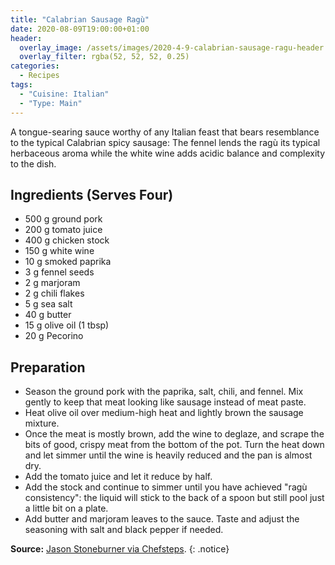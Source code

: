 ```yaml
---
title: "Calabrian Sausage Ragù"
date: 2020-08-09T19:00:00+01:00
header:
  overlay_image: /assets/images/2020-4-9-calabrian-sausage-ragu-header.jpg
  overlay_filter: rgba(52, 52, 52, 0.25)
categories:
  - Recipes
tags:
  - "Cuisine: Italian"
  - "Type: Main"
---
```


A tongue-searing sauce worthy of any Italian feast that bears resemblance to the typical Calabrian spicy sausage: The fennel lends the ragù its typical herbaceous aroma while the white wine adds acidic balance and complexity to the dish.

<!--more-->

## Ingredients (Serves Four)

* 500 g ground pork
* 200 g tomato juice
* 400 g chicken stock
* 150 g white wine
* 10 g smoked paprika
* 3 g fennel seeds
* 2 g marjoram
* 2 g chili flakes
* 5 g sea salt
* 40 g butter
* 15 g olive oil (1 tbsp)
* 20 g Pecorino

## Preparation

* Season the ground pork with the paprika, salt, chili, and fennel. Mix gently to keep that meat looking like sausage instead of meat paste.
* Heat olive oil over medium-high heat and lightly brown the sausage mixture.
* Once the meat is mostly brown, add the wine to deglaze, and scrape the bits of good, crispy meat from the bottom of the pot. Turn the heat down and let simmer until the wine is heavily reduced and the pan is almost dry.
* Add the tomato juice and let it reduce by half.
* Add the stock and continue to simmer until you have achieved "ragù consistency": the liquid will stick to the back of a spoon but still pool just a little bit on a plate.
* Add butter and marjoram leaves to the sauce. Taste and adjust the seasoning with salt and black pepper if needed.

**Source:** [Jason Stoneburner via Chefsteps](https://www.chefsteps.com/activities/droolworthy-calabrian-sausage-ragu-and-homemade-capunti-with-jason-stoneburner/).
{: .notice}
